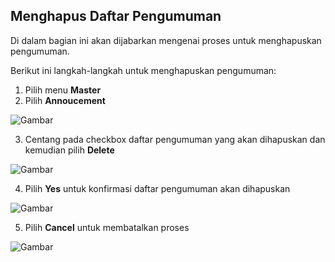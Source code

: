 ## **Menghapus Daftar Pengumuman**

Di dalam bagian ini akan dijabarkan mengenai proses untuk menghapuskan pengumuman. 

Berikut ini langkah-langkah untuk menghapuskan pengumuman:

1. Pilih menu **Master**
2. Pilih **Annoucement**

![Gambar](_screenshot/.png/?sanitize=true)

3. Centang pada checkbox daftar pengumuman yang akan dihapuskan dan kemudian pilih **Delete**

![Gambar](_screenshot/.png/?sanitize=true)

4. Pilih **Yes** untuk konfirmasi daftar pengumuman akan dihapuskan

![Gambar](_screenshot/.png/?sanitize=true)

5. Pilih **Cancel** untuk membatalkan proses

![Gambar](_screenshot/.png/?sanitize=true)